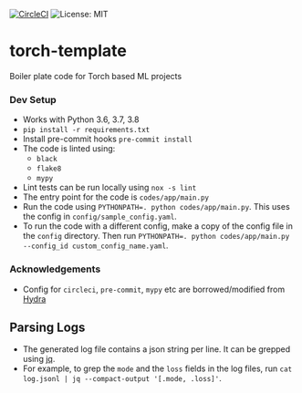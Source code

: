 [![CircleCI](https://circleci.com/gh/shagunsodhani/torch-template.svg?style=svg)](https://circleci.com/gh/shagunsodhani/torch-template) ![License: MIT](https://img.shields.io/badge/License-MIT-green.svg)

# torch-template
Boiler plate code for Torch based ML projects

### Dev Setup

* Works with Python 3.6, 3.7, 3.8
* `pip install -r requirements.txt`
* Install pre-commit hooks `pre-commit install`
* The code is linted using:
    * `black`
    * `flake8`
    * `mypy`
* Lint tests can be run locally using `nox -s lint`
* The entry point for the code is `codes/app/main.py`
* Run the code using `PYTHONPATH=. python codes/app/main.py`. This uses the config in `config/sample_config.yaml`.
* To run the code with a different config, make a copy of the config file in the `config` directory. Then run `PYTHONPATH=. python codes/app/main.py --config_id custom_config_name.yaml`.

### Acknowledgements

* Config for `circleci`, `pre-commit`, `mypy` etc are borrowed/modified from [Hydra](https://github.com/facebookresearch/hydra)


## Parsing Logs

* The generated log file contains a json string per line. It can be grepped using [jq](https://stedolan.github.io/jq/).
* For example, to grep the `mode` and the `loss` fields in the log files, run `cat log.jsonl | jq --compact-output '[.mode, .loss]'`.
